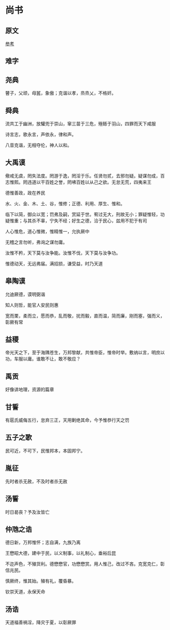 # 尚书

## 原文

[参考](https://ctext.org/shang-shu/zhs)

## 难字


## 尧典

瞽子，父顽，母嚚，象傲；克谐以孝，烝烝乂，不格奸。

## 舜典

流共工于幽洲，放驩兜于崇山，窜三苗于三危，殛鲧于羽山，四罪而天下咸服

诗言志，歌永言，声依永，律和声。

八音克谐，无相夺伦，神人以和。

## 大禹谟

儆戒无虞，罔失法度。罔游于逸，罔淫于乐。任贤勿贰，去邪勿疑。疑谋勿成，百志惟熙。罔违道以干百姓之誉，罔咈百姓以从己之欲。无怠无荒，四夷来王

德惟善政，政在养民

水、火、金、木、土、谷，惟修；正德、利用、厚生、惟和。

临下以简，御众以宽；罚弗及嗣，赏延于世。宥过无大，刑故无小；罪疑惟轻，功疑惟重；与其杀不辜，宁失不经；好生之德，洽于民心，兹用不犯于有司

人心惟危，道心惟微，惟精惟一，允执厥中

无稽之言勿听，弗询之谋勿庸。

汝惟不矜，天下莫与汝争能。汝惟不伐，天下莫与汝争功。

惟德动天，无远弗届。满招损，谦受益，时乃天道

## 皋陶谟

允迪厥德，谟明弼谐

知人则哲，能官人安民则惠

宽而栗，柔而立，愿而恭，乱而敬，扰而毅，直而温，简而廉，刚而塞，强而义，彰厥有常

## 益稷

帝光天之下，至于海隅苍生，万邦黎献，共惟帝臣，惟帝时举。敷纳以言，明庶以功，车服以庸。谁敢不让，敢不敬应？

## 禹贡

好像讲地理，资源的篇章

## 甘誓

有扈氏威侮五行，怠弃三正，天用剿绝其命，今予惟恭行天之罚

## 五子之歌

民可近，不可下，民惟邦本，本固邦宁。

## 胤征

先时者杀无赦，不及时者杀无赦

## 汤誓

时日曷丧？予及汝皆亡

## 仲虺之诰

德日新，万邦惟怀；志自满，九族乃离

王懋昭大德，建中于民，以义制事，以礼制心，垂裕后昆

不迩声色，不殖货利。德懋懋官，功懋懋赏。用人惟己，改过不吝。克宽克仁，彰信兆民。

慎厥终，惟其始。殖有礼，覆昏暴。

钦崇天道，永保天命

## 汤诰

天道福善祸淫，降灾于夏，以彰厥罪


